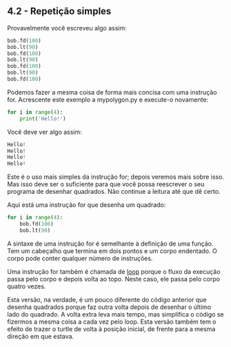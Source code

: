 ## 4.2 - Repetição simples

Provavelmente você escreveu algo assim:

```python
bob.fd(100)
bob.lt(90)
bob.fd(100)
bob.lt(90)
bob.fd(100)
bob.lt(90)
bob.fd(100)
```

Podemos fazer a mesma coisa de forma mais concisa com uma instrução for. Acrescente este exemplo a mypolygon.py e execute-o novamente:

```python
for i in range(4):
    print('Hello!')
```

Você deve ver algo assim:

```python
Hello!
Hello!
Hello!
Hello!
```

Este é o uso mais simples da instrução for; depois veremos mais sobre isso. Mas isso deve ser o suficiente para que você possa reescrever o seu programa de desenhar quadrados. Não continue a leitura até que dê certo.

Aqui está uma instrução for que desenha um quadrado:


```python
for i in range(4):
    bob.fd(100)
    bob.lt(90)
```

A sintaxe de uma instrução for é semelhante à definição de uma função. Tem um cabeçalho que termina em dois pontos e um corpo endentado. O corpo pode conter qualquer número de instruções.

Uma instrução for também é chamada de [loop](11-glossario.md#loop) porque o fluxo da execução passa pelo corpo e depois volta ao topo. Neste caso, ele passa pelo corpo quatro vezes.

Esta versão, na verdade, é um pouco diferente do código anterior que desenha quadrados porque faz outra volta depois de desenhar o último lado do quadrado. A volta extra leva mais tempo, mas simplifica o código se fizermos a mesma coisa a cada vez pelo loop. Esta versão também tem o efeito de trazer o turtle de volta à posição inicial, de frente para a mesma direção em que estava.
